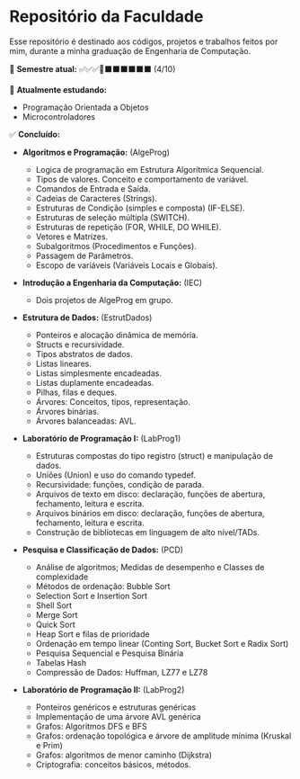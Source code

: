# Repositório da Faculdade
 Esse repositório é destinado aos códigos, projetos e trabalhos feitos por mim, durante a minha graduação de Engenharia de Computação.

 📅 **Semestre atual:** ✅✅✅🔄⬛⬛⬛⬛⬛⬛ (4/10)

 🔄 **Atualmente estudando:**
* Programação Orientada a Objetos
* Microcontroladores
   
 ✅ **Concluído:**
* **Algoritmos e Programação:** (AlgeProg)
  * Logica de programação em Estrutura Algorítmica Sequencial.
  * Tipos de valores. Conceito e comportamento de variável.
  * Comandos de Entrada e Saída.
  * Cadeias de Caracteres (Strings).
  * Estruturas de Condição (simples e composta) (IF-ELSE).
  * Estruturas de seleção múltipla (SWITCH).
  * Estruturas de repetição (FOR, WHILE, DO WHILE).
  * Vetores e Matrizes.
  * Subalgoritmos (Procedimentos e Funções).
  * Passagem de Parâmetros.
  * Escopo de variáveis (Variáveis Locais e Globais).

* **Introdução a Engenharia da Computação:** (IEC)
  * Dois projetos de AlgeProg em grupo.

* **Estrutura de Dados:** (EstrutDados)
  * Ponteiros e alocação dinâmica de memória.
  * Structs e recursividade.
  * Tipos abstratos de dados.
  * Listas lineares.
  * Listas simplesmente encadeadas.
  * Listas duplamente encadeadas.
  * Pilhas, filas e deques.
  * Árvores: Conceitos, tipos, representação.
  * Árvores binárias.
  * Árvores balanceadas: AVL.

* **Laboratório de Programação I:** (LabProg1)
  * Estruturas compostas do tipo registro (struct) e manipulação de dados.
  * Uniões (Union) e uso do comando typedef.
  * Recursividade: funções, condição de parada.
  * Arquivos de texto em disco: declaração, funções de abertura, fechamento, leitura e escrita.
  * Arquivos binários em disco: declaração, funções de abertura, fechamento, leitura e escrita.
  * Construção de bibliotecas em linguagem de alto nível/TADs.
  
* **Pesquisa e Classificação de Dados:** (PCD)
  * Análise de algoritmos; Medidas de desempenho e Classes de complexidade
  * Métodos de ordenação: Bubble Sort
  * Selection Sort e Insertion Sort
  * Shell Sort
  * Merge Sort
  * Quick Sort
  * Heap Sort e filas de prioridade
  * Ordenação em tempo linear (Conting Sort, Bucket Sort e Radix Sort)
  * Pesquisa Sequencial e Pesquisa Binária
  * Tabelas Hash
  * Compressão de Dados: Huffman, LZ77 e LZ78
  
  
* **Laboratório de Programação II:** (LabProg2)
  * Ponteiros genéricos e estruturas genéricas
  * Implementação de uma árvore AVL genérica
  * Grafos: Algoritmos DFS e BFS
  * Grafos: ordenação topológica e árvore de amplitude mínima (Kruskal e Prim)
  * Grafos: algoritmos de menor caminho (Dijkstra)
  * Criptografia: conceitos básicos, métodos.

